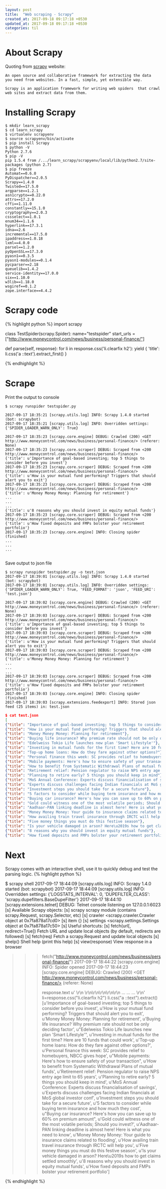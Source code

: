 ```yaml
---
layout: post
title:  "Web scraping - Scrapy"
created_at: 2017-09-18 09:17:18 +0530
updated_at: 2017-09-18 09:17:18 +0530
categories: til
---
```

# About Scrapy

Quoting from [scrapy](https://scrapy.org/) website:

`
An open source and collaborative framework for extracting the data 
you need from websites. In a fast, simple, yet extensible way.
`

`
Scrapy is an application framework for writing web spiders 
that crawl web sites and extract data from them. 
`

# Installing Scrapy

```shell
$ mkdir learn_scrapy
$ cd learn_scrapy
$ virtualenv scrapyenv
$ source scrapyenv/bin/activate
$ pip install Scrapy
$ python -V
Python 2.7.6
$ pip -V
pip 1.5.4 from /.../learn_scrapy/scrapyenv/local/lib/python2.7/site-packages (python 2.7)
$ pip freeze
Automat==0.6.0
PyDispatcher==2.0.5
Scrapy==1.4.0
Twisted==17.5.0
argparse==1.2.1
asn1crypto==0.22.0
attrs==17.2.0
cffi==1.11.0
constantly==15.1.0
cryptography==2.0.3
cssselect==1.0.1
enum34==1.1.6
hyperlink==17.3.1
idna==2.6
incremental==17.5.0
ipaddress==1.0.18
lxml==4.0.0
parsel==1.2.0
pyOpenSSL==17.3.0
pyasn1==0.3.5
pyasn1-modules==0.1.4
pycparser==2.18
queuelib==1.4.2
service-identity==17.0.0
six==1.10.0
w3lib==1.18.0
wsgiref==0.1.2
zope.interface==4.4.2
```

# Scrapy code
{% highlight python %}
import scrapy

class TestSpider(scrapy.Spider):
  name="testspider"
  start_urls = ["http://www.moneycontrol.com/news/business/personal-finance/"]


  def parse(self, response):
    for li in response.css('li.clearfix h2'):
      yield { 'title': li.css('a ::text').extract_first() }

{% endhighlight %}

# Scrape

Print the output to console
```shell
$ scrapy runspider testspider.py 

2017-09-17 18:35:21 [scrapy.utils.log] INFO: Scrapy 1.4.0 started (bot: scrapybot)
2017-09-17 18:35:21 [scrapy.utils.log] INFO: Overridden settings: {'SPIDER_LOADER_WARN_ONLY': True}

2017-09-17 18:35:23 [scrapy.core.engine] DEBUG: Crawled (200) <GET http://www.moneycontrol.com/news/business/personal-finance/> (referer: None)
2017-09-17 18:35:23 [scrapy.core.scraper] DEBUG: Scraped from <200 http://www.moneycontrol.com/news/business/personal-finance/>
{'title': u'Importance of goal-based investing; top 5 things to consider before you invest'}
2017-09-17 18:35:23 [scrapy.core.scraper] DEBUG: Scraped from <200 http://www.moneycontrol.com/news/business/personal-finance/>
{'title': u'How is your mutual fund performing? Triggers that should alert you to exit'}
2017-09-17 18:35:23 [scrapy.core.scraper] DEBUG: Scraped from <200 http://www.moneycontrol.com/news/business/personal-finance/>
{'title': u'Money Money Money: Planning for retirement'}
...
...
...
{'title': u'8 reasons why you should invest in equity mutual funds'}
2017-09-17 18:35:23 [scrapy.core.scraper] DEBUG: Scraped from <200 http://www.moneycontrol.com/news/business/personal-finance/>
{'title': u'How fixed deposits and FMPs bolster your retirement portfolio'}
2017-09-17 18:35:23 [scrapy.core.engine] INFO: Closing spider (finished)
...
...
...


```


Save output to json file
```
$ scrapy runspider testspider.py -o test.json
2017-09-17 18:39:01 [scrapy.utils.log] INFO: Scrapy 1.4.0 started (bot: scrapybot)
2017-09-17 18:39:01 [scrapy.utils.log] INFO: Overridden settings: {'SPIDER_LOADER_WARN_ONLY': True, 'FEED_FORMAT': 'json', 'FEED_URI': 'test.json'}

2017-09-17 18:39:02 [scrapy.core.engine] DEBUG: Crawled (200) <GET http://www.moneycontrol.com/news/business/personal-finance/> (referer: None)
2017-09-17 18:39:03 [scrapy.core.scraper] DEBUG: Scraped from <200 http://www.moneycontrol.com/news/business/personal-finance/>
{'title': u'Importance of goal-based investing; top 5 things to consider before you invest'}
2017-09-17 18:39:03 [scrapy.core.scraper] DEBUG: Scraped from <200 http://www.moneycontrol.com/news/business/personal-finance/>
{'title': u'How is your mutual fund performing? Triggers that should alert you to exit'}
2017-09-17 18:39:03 [scrapy.core.scraper] DEBUG: Scraped from <200 http://www.moneycontrol.com/news/business/personal-finance/>
{'title': u'Money Money Money: Planning for retirement'}
...
...
...
2017-09-17 18:39:03 [scrapy.core.scraper] DEBUG: Scraped from <200 http://www.moneycontrol.com/news/business/personal-finance/>
{'title': u'How fixed deposits and FMPs bolster your retirement portfolio'}
2017-09-17 18:39:03 [scrapy.core.engine] INFO: Closing spider (finished)
2017-09-17 18:39:03 [scrapy.extensions.feedexport] INFO: Stored json feed (25 items) in: test.json

```

```json
$ cat test.json
[
{"title": "Importance of goal-based investing; top 5 things to consider before you invest"},
{"title": "How is your mutual fund performing? Triggers that should alert you to exit"},
{"title": "Money Money Money: Planning for retirement"},
{"title": "Buying life insurance? Why premium rate should not be only deciding factor"},
{"title": "Edelweiss Tokio Life launches new plan 'Smart Lifestyle'"},
{"title": "Investing in mutual funds for the first time? Here are 10 funds that could work"},
{"title": "Top-up home loans: How do they fare against other options?"},
{"title": "Personal finance this week: SC provides relief to homebuyers, NBCC gives hope"},
{"title": "Mobile payments: Here's how to ensure safety of your transaction"},
{"title": "How to benefit from Systematic Withdrawal Plans of mutual funds"},
{"title": "Retirement relief: Pension regulator to raise NPS entry age limit to 65 years"},
{"title": "Planning to retire early? 5 things you should keep in mind"},
{"title": "MoS Annual Conference: Experts discuss financialisation of savings"},
{"title": "Experts discuss challenges facing Indian financials at MoS global investor conf"},
{"title": "Investment steps you should take for a secure future"},
{"title": "5 factors to consider while buying term insurance and how much they cost"},
{"title": "Buying car insurance? Here's how you can save up to 60% on premium amount"},
{"title": "Gold could witness one of the most volatile periods; Should you invest?"},
{"title": "Aadhaar-PAN linking deadline is almost here! Here is what you need to know"},
{"title": "Money Money Money: Your guide to insurance claims related to flooding"},
{"title": "How availing train travel insurance through IRCTC will help you"},
{"title": "Five money things you must do this festive season"},
{"title": "Is your vehicle damaged in arson? Here\u2019s how to get claims settled smoothly"},
{"title": "8 reasons why you should invest in equity mutual funds"},
{"title": "How fixed deposits and FMPs bolster your retirement portfolio"}
```

# Next
Scrapy comes with an interactive shell, use it to quickly debug and test the parsing logic.
{% highlight python %}

$ scrapy shell
2017-09-17 18:44:09 [scrapy.utils.log] INFO: Scrapy 1.4.0 started (bot: scrapybot)
2017-09-17 18:44:09 [scrapy.utils.log] INFO: Overridden settings: {'LOGSTATS_INTERVAL': 0, 'DUPEFILTER_CLASS': 'scrapy.dupefilters.BaseDupeFilter'}
2017-09-17 18:44:10 [scrapy.extensions.telnet] DEBUG: Telnet console listening on 127.0.0.1:6023
[s] Available Scrapy objects:
[s]   scrapy     scrapy module (contains scrapy.Request, scrapy.Selector, etc)
[s]   crawler    <scrapy.crawler.Crawler object at 0x7fa878a17cd0>
[s]   item       {}
[s]   settings   <scrapy.settings.Settings object at 0x7fa878a17c50>
[s] Useful shortcuts:
[s]   fetch(url[, redirect=True]) Fetch URL and update local objects (by default, redirects are followed)
[s]   fetch(req)                  Fetch a scrapy.Request and update local objects 
[s]   shelp()           Shell help (print this help)
[s]   view(response)    View response in a browser
>>> fetch("http://www.moneycontrol.com/news/business/personal-finance/")
2017-09-17 18:44:22 [scrapy.core.engine] INFO: Spider opened
2017-09-17 18:44:23 [scrapy.core.engine] DEBUG: Crawled (200) <GET http://www.moneycontrol.com/news/business/personal-finance/> (referer: None)
>>> 
>>> response.text
u'                                            \r\n   \r\n<!DOCTYPE html PUBLIC "-//W3C//DTD XHTML 1.0 Transitional//EN" "http://www.w3.org/TR/xhtml1/DTD/xhtml1-transitional.dtd">\r\n<html>\r\n<head>\r\n<meta name="viewport" content="width=device-width, initial-scale=1.0, maximum-scale=1.0, user-scalable=0" />\r\n
...
...
...
\r\n</body></html>'
>>> li=response.css("li.clearfix h2") 
>>> li.css("a ::text").extract()
[u'Importance of goal-based investing; top 5 things to consider before you invest', u'How is your mutual fund performing? Triggers that should alert you to exit', u'Money Money Money: Planning for retirement', u'Buying life insurance? Why premium rate should not be only deciding factor', u"Edelweiss Tokio Life launches new plan 'Smart Lifestyle'", u'Investing in mutual funds for the first time? Here are 10 funds that could work', u'Top-up home loans: How do they fare against other options?', u'Personal finance this week: SC provides relief to homebuyers, NBCC gives hope', u"Mobile payments: Here's how to ensure safety of your transaction", u'How to benefit from Systematic Withdrawal Plans of mutual funds', u'Retirement relief: Pension regulator to raise NPS entry age limit to 65 years', u'Planning to retire early? 5 things you should keep in mind', u'MoS Annual Conference: Experts discuss financialisation of savings', u'Experts discuss challenges facing Indian financials at MoS global investor conf', u'Investment steps you should take for a secure future', u'5 factors to consider while buying term insurance and how much they cost', u"Buying car insurance? Here's how you can save up to 60% on premium amount", u'Gold could witness one of the most volatile periods; Should you invest?', u'Aadhaar-PAN linking deadline is almost here! Here is what you need to know', u'Money Money Money: Your guide to insurance claims related to flooding', u'How availing train travel insurance through IRCTC will help you', u'Five money things you must do this festive season', u'Is your vehicle damaged in arson? Here\u2019s how to get claims settled smoothly', u'8 reasons why you should invest in equity mutual funds', u'How fixed deposits and FMPs bolster your retirement portfolio']
>>> 
>>>

{% endhighlight %}

